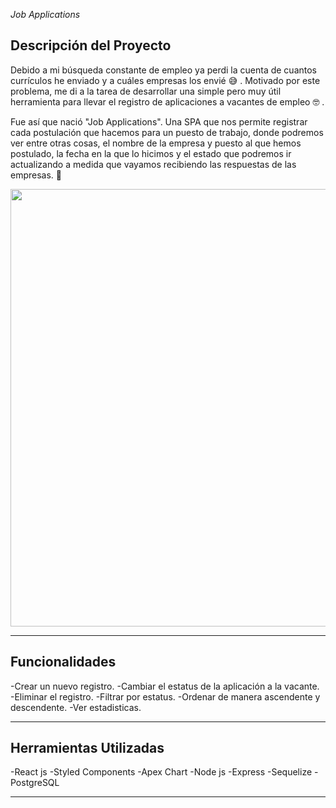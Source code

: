 <em> Job Applications </em>

<h2>Descripción del Proyecto </h2>

Debido a mi búsqueda constante de empleo ya perdi la cuenta de cuantos currículos he enviado y a cuáles empresas los envié 😅 . 
Motivado por este problema, me di a la tarea de desarrollar una simple pero muy útil herramienta para llevar el registro de aplicaciones a vacantes de empleo 🤓 .

Fue así que nació "Job Applications". Una SPA que nos permite registrar cada postulación que hacemos para un puesto de trabajo, donde podremos ver entre otras cosas, 
el nombre de la empresa y puesto al que hemos postulado, la fecha en la que lo hicimos y el estado que podremos ir actualizando a medida que vayamos recibiendo las 
respuestas de las empresas. 📝

<div align="center">
 <link rel="https://job-henna.vercel.app/" target="_blank" >
<img src="https://i.pinimg.com/originals/90/08/6b/90086ba86e68b81b16997a7267b8a8af.jpg" width="700px" />
  </link>
</div>
<hr>

<h2>Funcionalidades</h2>

-Crear un nuevo registro.
-Cambiar el estatus de la aplicación a la vacante.
-Eliminar el registro.
-Filtrar por estatus.
-Ordenar de manera ascendente y descendente.
-Ver estadisticas.
<hr>

<h2>Herramientas Utilizadas</h2>

-React js 
-Styled Components
-Apex Chart
-Node js
-Express
-Sequelize
-PostgreSQL
<hr>

